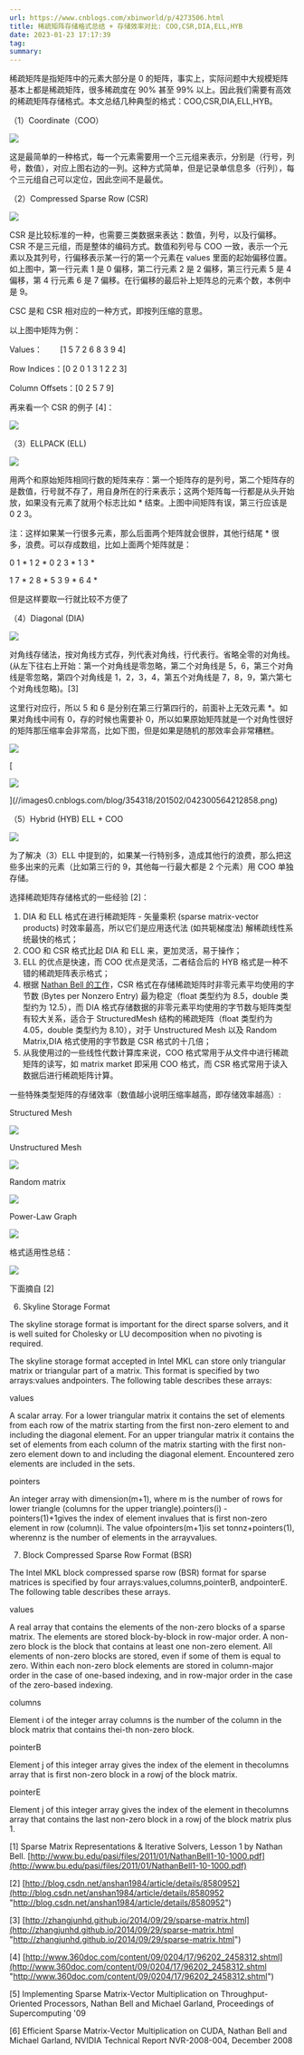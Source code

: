 ```yaml
---
url: https://www.cnblogs.com/xbinworld/p/4273506.html
title: 稀疏矩阵存储格式总结 + 存储效率对比: COO,CSR,DIA,ELL,HYB
date: 2023-01-23 17:17:39
tag: 
summary: 
---
```

稀疏矩阵是指矩阵中的元素大部分是 0 的矩阵，事实上，实际问题中大规模矩阵基本上都是稀疏矩阵，很多稀疏度在 90% 甚至 99% 以上。因此我们需要有高效的稀疏矩阵存储格式。本文总结几种典型的格式：COO,CSR,DIA,ELL,HYB。

（1）Coordinate（COO）

[![](http://images0.cnblogs.com/blog/354318/201502/042300495151681.png)](//images0.cnblogs.com/blog/354318/201502/042300488598079.png)

这是最简单的一种格式，每一个元素需要用一个三元组来表示，分别是（行号，列号，数值），对应上图右边的一列。这种方式简单，但是记录单信息多（行列），每个三元组自己可以定位，因此空间不是最优。

（2）Compressed Sparse Row (CSR)

[![](http://images0.cnblogs.com/blog/354318/201502/042300509215911.png)](//images0.cnblogs.com/blog/354318/201502/042300502345067.png)

CSR 是比较标准的一种，也需要三类数据来表达：数值，列号，以及行偏移。CSR 不是三元组，而是整体的编码方式。数值和列号与 COO 一致，表示一个元素以及其列号，行偏移表示某一行的第一个元素在 values 里面的起始偏移位置。如上图中，第一行元素 1 是 0 偏移，第二行元素 2 是 2 偏移，第三行元素 5 是 4 偏移，第 4 行元素 6 是 7 偏移。在行偏移的最后补上矩阵总的元素个数，本例中是 9。

CSC 是和 CSR 相对应的一种方式，即按列压缩的意思。

以上图中矩阵为例：

Values：        [1 5 7 2 6 8 3 9 4]

Row Indices：[0 2 0 1 3 1 2 2 3]

Column Offsets：[0 2 5 7 9]

再来看一个 CSR 的例子 [4]：

[![](http://images0.cnblogs.com/blog/354318/201502/042300522497883.png)](//images0.cnblogs.com/blog/354318/201502/042300515627039.png)

（3）ELLPACK (ELL)

[![](http://images0.cnblogs.com/blog/354318/201502/042300536567411.png)](//images0.cnblogs.com/blog/354318/201502/042300529065782.png)

用两个和原始矩阵相同行数的矩阵来存：第一个矩阵存的是列号，第二个矩阵存的是数值，行号就不存了，用自身所在的行来表示；这两个矩阵每一行都是从头开始放，如果没有元素了就用个标志比如 * 结束。上图中间矩阵有误，第三行应该是  0 2 3。

注：这样如果某一行很多元素，那么后面两个矩阵就会很胖，其他行结尾 * 很多，浪费。可以存成数组，比如上面两个矩阵就是：

0 1 * 1 2 * 0 2 3 * 1 3 *

1 7 * 2 8 * 5 3 9 * 6 4 *

但是这样要取一行就比较不方便了

（4）Diagonal (DIA)

[![](http://images0.cnblogs.com/blog/354318/201502/042300550622642.png)](//images0.cnblogs.com/blog/354318/201502/042300543282486.png)

对角线存储法，按对角线方式存，列代表对角线，行代表行。省略全零的对角线。(从左下往右上开始：第一个对角线是零忽略，第二个对角线是 5，6，第三个对角线是零忽略，第四个对角线是 1，2，3，4，第五个对角线是 7，8，9，第六第七个对角线忽略)。[3]

这里行对应行，所以 5 和 6 是分别在第三行第四行的，前面补上无效元素 *。如果对角线中间有 0，存的时候也需要补 0，所以如果原始矩阵就是一个对角性很好的矩阵那压缩率会非常高，比如下图，但是如果是随机的那效率会非常糟糕。

[![](http://images0.cnblogs.com/blog/354318/201502/042300558749757.png)](//images0.cnblogs.com/blog/354318/201502/042300555155714.png)

[

![](http://images0.cnblogs.com/blog/354318/201502/042300570623986.png)

](//images0.cnblogs.com/blog/354318/201502/042300564212858.png)

（5）Hybrid (HYB) ELL + COO

[![](http://images0.cnblogs.com/blog/354318/201502/042300584844987.png)](//images0.cnblogs.com/blog/354318/201502/042300575465301.png)

为了解决（3）ELL 中提到的，如果某一行特别多，造成其他行的浪费，那么把这些多出来的元素（比如第三行的 9，其他每一行最大都是 2 个元素）用 COO 单独存储。

选择稀疏矩阵存储格式的一些经验 [2]：

1.  DIA 和 ELL 格式在进行稀疏矩阵 - 矢量乘积 (sparse matrix-vector products) 时效率最高，所以它们是应用迭代法 (如共轭梯度法) 解稀疏线性系统最快的格式；
2.  COO 和 CSR 格式比起 DIA 和 ELL 来，更加灵活，易于操作；
3.  ELL 的优点是快速，而 COO 优点是灵活，二者结合后的 HYB 格式是一种不错的稀疏矩阵表示格式；
4.  根据 [Nathan Bell 的工作](http://www.bu.edu/pasi/files/2011/01/NathanBell1-10-1000.pdf)，CSR 格式在存储稀疏矩阵时非零元素平均使用的字节数 (Bytes per Nonzero Entry) 最为稳定（float 类型约为 8.5，double 类型约为 12.5），而 DIA 格式存储数据的非零元素平均使用的字节数与矩阵类型有较大关系，适合于 StructuredMesh 结构的稀疏矩阵（float 类型约为 4.05，double 类型约为 8.10），对于 Unstructured Mesh 以及 Random Matrix,DIA 格式使用的字节数是 CSR 格式的十几倍；
5.  从我使用过的一些线性代数计算库来说，COO 格式常用于从文件中进行稀疏矩阵的读写，如 matrix market 即采用 COO 格式，而 CSR 格式常用于读入数据后进行稀疏矩阵计算。

一些特殊类型矩阵的存储效率（数值越小说明压缩率越高，即存储效率越高）:

Structured Mesh

[![](http://images0.cnblogs.com/blog/354318/201502/042300596248903.png)](//images0.cnblogs.com/blog/354318/201502/042300591099344.png)

Unstructured Mesh

[![](http://images0.cnblogs.com/blog/354318/201502/042301009531876.png)](//images0.cnblogs.com/blog/354318/201502/042301001712004.png)

Random matrix

[![](http://images0.cnblogs.com/blog/354318/201502/042301024373662.png)](//images0.cnblogs.com/blog/354318/201502/042301016563789.png)

Power-Law Graph

[![](http://images0.cnblogs.com/blog/354318/201502/042301034843848.png)](//images0.cnblogs.com/blog/354318/201502/042301029845762.png)

格式适用性总结：

[![](http://images0.cnblogs.com/blog/354318/201502/042301054214407.png)](//images0.cnblogs.com/blog/354318/201502/042301044991493.png)

下面摘自 [2]

6. Skyline Storage Format

The skyline storage format is important for the direct sparse solvers, and it is well suited for Cholesky or LU decomposition when no pivoting is required.

The skyline storage format accepted in Intel MKL can store only triangular matrix or triangular part of a matrix. This format is specified by two arrays:values andpointers. The following table describes these arrays:

values

A scalar array. For a lower triangular matrix it contains the set of elements from each row of the matrix starting from the first non-zero element to and including the diagonal element. For an upper triangular matrix it contains the set of elements from each column of the matrix starting with the first non-zero element down to and including the diagonal element. Encountered zero elements are included in the sets.

pointers

An integer array with dimension(m+1), where m is the number of rows for lower triangle (columns for the upper triangle).pointers(i) -pointers(1)+1gives the index of element invalues that is first non-zero element in row (column)i. The value ofpointers(m+1)is set tonnz+pointers(1), wherennz is the number of elements in the arrayvalues.

7. Block Compressed Sparse Row Format (BSR)

The Intel MKL block compressed sparse row (BSR) format for sparse matrices is specified by four arrays:values,columns,pointerB, andpointerE. The following table describes these arrays.

values

A real array that contains the elements of the non-zero blocks of a sparse matrix. The elements are stored block-by-block in row-major order. A non-zero block is the block that contains at least one non-zero element. All elements of non-zero blocks are stored, even if some of them is equal to zero. Within each non-zero block elements are stored in column-major order in the case of one-based indexing, and in row-major order in the case of the zero-based indexing.

columns

Element i of the integer array columns is the number of the column in the block matrix that contains thei-th non-zero block.

pointerB

Element j of this integer array gives the index of the element in thecolumns array that is first non-zero block in a rowj of the block matrix.

pointerE

Element j of this integer array gives the index of the element in thecolumns array that contains the last non-zero block in a rowj of the block matrix plus 1.

[1] Sparse Matrix Representations & Iterative Solvers, Lesson 1 by Nathan Bell. [http://www.bu.edu/pasi/files/2011/01/NathanBell1-10-1000.pdf](http://www.bu.edu/pasi/files/2011/01/NathanBell1-10-1000.pdf)

[2] [http://blog.csdn.net/anshan1984/article/details/8580952](http://blog.csdn.net/anshan1984/article/details/8580952 "http://blog.csdn.net/anshan1984/article/details/8580952")

[3] [http://zhangjunhd.github.io/2014/09/29/sparse-matrix.html](http://zhangjunhd.github.io/2014/09/29/sparse-matrix.html "http://zhangjunhd.github.io/2014/09/29/sparse-matrix.html")

[4] [http://www.360doc.com/content/09/0204/17/96202_2458312.shtml](http://www.360doc.com/content/09/0204/17/96202_2458312.shtml "http://www.360doc.com/content/09/0204/17/96202_2458312.shtml")

[5] Implementing Sparse Matrix-Vector Multiplication on Throughput-Oriented Processors, Nathan Bell and Michael Garland, Proceedings of Supercomputing '09

[6] Efficient Sparse Matrix-Vector Multiplication on CUDA, Nathan Bell and Michael Garland, NVIDIA Technical Report NVR-2008-004, December 2008